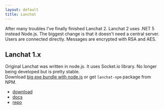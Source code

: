 ```yaml
---
layout: default
title: Lanchat
---
```


After many troubles I've finally finished Lanchat 2. 
Lanchat 2 uses .NET 5 instead Node.js. 
The biggest change is that it doesn't need a central server. 
Users are connected directly. 
Messages are encrypted with RSA and AES.  

## Lanchat 1.x

Original Lanchat was written in node.js. It uses Socket.io library. 
No longer being developed but is pretty stable.  
Download [big exe bundle with node.js](https://github.com/tofudd/lanchat/releases/tag/1.1.0)
 or get `lanchat-npm` package from NPM. 

* [download](https://github.com/tofudd/lanchat/releases)
* [docs](https://github.com/tofudd/lanchat/tree/master/Docs)
* [repo](https://github.com/tofudd/lanchat)